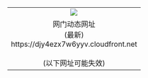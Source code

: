﻿<table>
  <tr></tr>
  <tr><td colspan=2 align=center><img src="https://djy4ezx7w6yyv.cloudfront.net/Up/oGate.jpg" /></td></tr>
  <tr><td colspan=2 align=center>网门动态网址<br/>(最新)
<br>https://djy4ezx7w6yyv.cloudfront.net
<br/><br/>(以下网址可能失效)
    </td>
  </tr>
</table>
